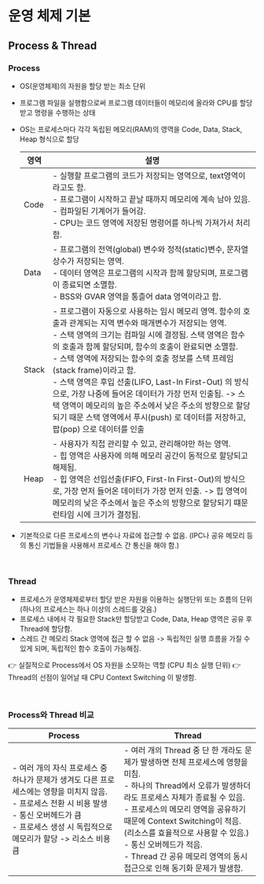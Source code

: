 # 운영 체제 기본

## Process & Thread

### Process

* OS(운영체제)의 자원을 할당 받는 최소 단위

* 프로그램 파일을 실행함으로써 프로그램 데이터들이 메모리에 올라와 CPU를 할당받고 명령을 수행하는 상태

* OS는 프로세스마다 각각 독립된 메모리(RAM)의 영역을 Code, Data, Stack, Heap 형식으로 할당

	| 영역  | 설명                                                         |
	| ----- | ------------------------------------------------------------ |
	| Code  | - 실행할 프로그램의 코드가 저장되는 영역으로, text영역이라고도 함. <br />- 프로그램이 시작하고 끝날 때까지 메모리에 계속 남아 있음. <br />- 컴파일된 기계어가 들어감. <br />- CPU는 코드 영역에 저장된 명령어를 하나씩 가져가서 처리함. |
	| Data  | - 프로그램의 전역(global) 변수와 정적(static)변수, 문자열 상수가 저장되는 영역. <br />- 데이터 영역은 프로그램의 시작과 함께 할당되며, 프로그램이 종료되면 소멸함. <br />- BSS와 GVAR 영역을 통츨어 data 영역이라고 함. |
	| Stack | - 프로그램이 자동으로 사용하는 임시 메모리 영역. 함수의 호출과 관계되는 지역 변수와 매개변수가 저장되는 영역. <br />- 스택 영역의 크기는 컴파일 시에 결정됨. 스택 영역은 함수의 호출과 함께 할당되며, 함수의 호출이 완료되면 소멸함. <br />- 스택 영역에 저장되는 함수의 호출 정보를 스택 프레임(stack frame)이라고 함. <br />- 스택 영역은 후입 선출(LIFO, Last-In First-Out) 의 방식으로, 가장 나중에 들어온 데이터가 가장 먼저 인출됨.  -> 스택 영역이 메모리의 높은 주소에서 낮은 주소의 방향으로 할당 되기 때문 스택 영역에서 푸시(push) 로 데이터를 저장하고, 팝(pop) 으로 데이터를 인출 |
	| Heap  | - 사용자가 직접 관리할 수 있고, 관리해야만 하는 영역. <br />- 힙 영역은 사용자에 의해 메모리 공간이 동적으로 할당되고 해제됨. <br />- 힙 영역은 선입선출(FIFO, First-In First-Out)의 방식으로, 가장 먼저 들어온 데이터가 가장 먼저 인출. -> 힙 영역이 메모리의 낮은 주소에서 높은 주소의 방향으로 할당되기 떄문 런타임 시에 크기가 결정됨. |
	
* 기본적으로 다른 프로세스의 변수나 자료에 접근할 수 없음.  (IPC나 공유 메모리 등의 통신 기법들을 사용해서 프로세스 간 통신을 해야 함.)
	

<br>

###  Thread

* 프로세스가 운영체제로부터 할당 받은 자원을 이용하는 실행단위 또는 흐름의 단위 (하나의 프로세스는 하나 이상의 스레드를 갖음.)
* 프로세스 내에서 각 필요한 Stack만 할당받고 Code, Data, Heap 영역은 공유 후 Thread에 할당함.
* 스레드 간 메모리 Stack 영역에 접근 할 수 없음 -> 독립적인 실행 흐름을 가질 수 있게 되며, 독립적인 함수 호출이 가능해짐.

:point_right: 실질적으로 Process에서 OS 자원을 소모하는 역할 (CPU 최소 실행 단위)
:point_right: Thread의 선점이 일어날 때 CPU Context Switching 이 발생함.

<br>


### Process와 Thread 비교

| Process                                                      | Thread                                                       |
| ------------------------------------------------------------ | ------------------------------------------------------------ |
| - 여러 개의 자식 프로세스 중 하나가 문제가 생겨도 다른 프로세스에는 영향을 미치지 않음.<br />- 프로세스 전환 시 비용 발생 <br />- 통신 오버헤드가 큼 <br />- 프로세스 생성 시 독립적으로 메모리가 할당 -> 리소스 비용 큼 | - 여러 개의 Thread 중 단 한 개라도 문제가 발생하면 전체 프로세스에 영향을 미침.<br />- 하나의 Thread에서 오류가 발생하더라도 프로세스 자체가 종료될 수 있음.<br />- 프로세스의 메모리 영역을 공유하기 때문에 Context Switching이 적음. (리소스를 효율적으로 사용할 수 있음.) <br />- 통신 오버헤드가 적음.<br />- Thread 간 공유 메모리 영역의 동시 접근으로 인해 동기화 문제가 발생함.<br /> |

